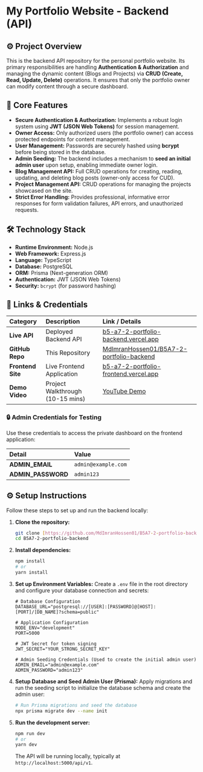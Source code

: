 # My Portfolio Website - Backend (API)

## ⚙️ Project Overview

This is the backend API repository for the personal portfolio website. Its primary responsibilities are handling **Authentication & Authorization** and managing the dynamic content (Blogs and Projects) via **CRUD (Create, Read, Update, Delete)** operations. It ensures that only the portfolio owner can modify content through a secure dashboard.

## 🔑 Core Features

* **Secure Authentication & Authorization:** Implements a robust login system using **JWT (JSON Web Tokens)** for session management.
* **Owner Access:** Only authorized users (the portfolio owner) can access protected endpoints for content management.
* **User Management:** Passwords are securely hashed using **bcrypt** before being stored in the database.
* **Admin Seeding:** The backend includes a mechanism to **seed an initial admin user** upon setup, enabling immediate owner login.
* **Blog Management API:** Full CRUD operations for creating, reading, updating, and deleting blog posts (owner-only access for CUD).
* **Project Management API:** CRUD operations for managing the projects showcased on the site.
* **Strict Error Handling:** Provides professional, informative error responses for form validation failures, API errors, and unauthorized requests.

## 🛠️ Technology Stack

* **Runtime Environment:** Node.js
* **Web Framework:** Express.js
* **Language:** TypeScript
* **Database:** PostgreSQL
* **ORM:** Prisma (Next-generation ORM)
* **Authentication:** JWT (JSON Web Tokens)
* **Security:** `bcrypt` (for password hashing)

## 🔗 Links & Credentials

| Category | Description | Link / Details |
| :--- | :--- | :--- |
| **Live API** | Deployed Backend API | [b5-a7-2-portfolio-backend.vercel.app](https://b5-a7-2-portfolio-backend.vercel.app/) |
| **GitHub Repo** | This Repository | [MdImranHossen01/B5A7-2-portfolio-backend](https://github.com/MdImranHossen01/B5A7-2-portfolio-backend) |
| **Frontend Site** | Live Frontend Application | [b5-a7-2-portfolio-frontend.vercel.app](https://b5-a7-2-portfolio-frontend.vercel.app/) |
| **Demo Video** | Project Walkthrough (10-15 mins) | [YouTube Demo](https://youtu.be/bErNuBeSlZI) |

### 🔒 Admin Credentials for Testing

Use these credentials to access the private dashboard on the frontend application:

| Detail | Value |
| :--- | :--- |
| **ADMIN\_EMAIL** | `admin@example.com` |
| **ADMIN\_PASSWORD**| `admin123` |

## ⚙️ Setup Instructions

Follow these steps to set up and run the backend locally:

1.  **Clone the repository:**
    ```bash
    git clone [https://github.com/MdImranHossen01/B5A7-2-portfolio-backend.git](https://github.com/MdImranHossen01/B5A7-2-portfolio-backend.git)
    cd B5A7-2-portfolio-backend
    ```

2.  **Install dependencies:**
    ```bash
    npm install
    # or
    yarn install
    ```

3.  **Set up Environment Variables:**
    Create a `.env` file in the root directory and configure your database connection and secrets:
    ```env
    # Database Configuration
    DATABASE_URL="postgresql://[USER]:[PASSWORD]@[HOST]:[PORT]/[DB_NAME]?schema=public"

    # Application Configuration
    NODE_ENV="development"
    PORT=5000

    # JWT Secret for token signing
    JWT_SECRET="YOUR_STRONG_SECRET_KEY"

    # Admin Seeding Credentials (Used to create the initial admin user)
    ADMIN_EMAIL="admin@example.com"
    ADMIN_PASSWORD="admin123"
    ```

4.  **Setup Database and Seed Admin User (Prisma):**
    Apply migrations and run the seeding script to initialize the database schema and create the admin user:
    ```bash
    # Run Prisma migrations and seed the database
    npx prisma migrate dev --name init
    ```

5.  **Run the development server:**
    ```bash
    npm run dev
    # or
    yarn dev
    ```
    The API will be running locally, typically at `http://localhost:5000/api/v1`.